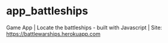 # app_battleships
Game App | Locate the battleships - built with Javascript | Site: https://battlewarships.herokuapp.com